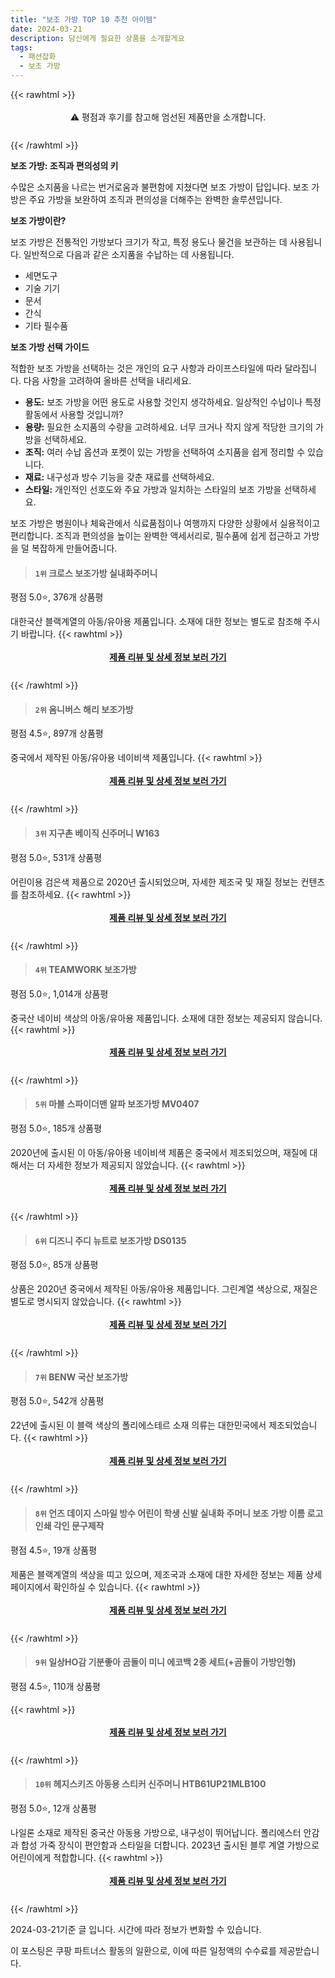 ```yaml
---
title: "보조 가방 TOP 10 추천 아이템"
date: 2024-03-21
description: 당신에게 필요한 상품을 소개할게요
tags:
  - 패션잡화
  - 보조 가방
---
```

{{< rawhtml >}}<div class="toc" style="text-align: center; height: 50px; line-height: 2;">  <p>⚠️ 평점과 후기를 참고해 엄선된 제품만을 소개합니다.<br></p></div> {{< /rawhtml >}}

**보조 가방: 조직과 편의성의 키**

수많은 소지품을 나르는 번거로움과 불편함에 지쳤다면 보조 가방이 답입니다. 보조 가방은 주요 가방을 보완하여 조직과 편의성을 더해주는 완벽한 솔루션입니다.

**보조 가방이란?**

보조 가방은 전통적인 가방보다 크기가 작고, 특정 용도나 물건을 보관하는 데 사용됩니다. 일반적으로 다음과 같은 소지품을 수납하는 데 사용됩니다.

* 세면도구
* 기술 기기
* 문서
* 간식
* 기타 필수품

**보조 가방 선택 가이드**

적합한 보조 가방을 선택하는 것은 개인의 요구 사항과 라이프스타일에 따라 달라집니다. 다음 사항을 고려하여 올바른 선택을 내리세요.

* **용도:** 보조 가방을 어떤 용도로 사용할 것인지 생각하세요. 일상적인 수납이나 특정 활동에서 사용할 것입니까?
* **용량:** 필요한 소지품의 수량을 고려하세요. 너무 크거나 작지 않게 적당한 크기의 가방을 선택하세요.
* **조직:** 여러 수납 옵션과 포켓이 있는 가방을 선택하여 소지품을 쉽게 정리할 수 있습니다.
* **재료:** 내구성과 방수 기능을 갖춘 재료를 선택하세요.
* **스타일:** 개인적인 선호도와 주요 가방과 일치하는 스타일의 보조 가방을 선택하세요.

보조 가방은 병원이나 체육관에서 식료품점이나 여행까지 다양한 상황에서 실용적이고 편리합니다. 조직과 편의성을 높이는 완벽한 액세서리로, 필수품에 쉽게 접근하고 가방을 덜 복잡하게 만들어줍니다.


>#### `1위` 크로스 보조가방 실내화주머니
평점 5.0⭐, 376개 상품평

대한국산 블랙계열의 아동/유아용 제품입니다. 소재에 대한 정보는 별도로 참조해 주시기 바랍니다.
{{< rawhtml >}}<div class="toc" style="text-align: center; height: 50px; line-height: 2;"><p><b><a href="https://link.coupang.com/re/AFFSDP?lptag=AF5033054&pageKey=6672118259&itemId=15353961216&vendorItemId=82731251859&traceid=V0-153-d424f7bd6d66314e&requestid=20240321124200797202456490&token=31850B%7CGM">제품 리뷰 및 상세 정보 보러 가기</a></b><br></p> </div>{{< /rawhtml >}}

>#### `2위` 옴니버스 해리 보조가방
평점 4.5⭐, 897개 상품평

중국에서 제작된 아동/유아용 네이비색 제품입니다.
{{< rawhtml >}}<div class="toc" style="text-align: center; height: 50px; line-height: 2;"><p><b><a href="https://link.coupang.com/re/AFFSDP?lptag=AF5033054&pageKey=178552042&itemId=511065441&vendorItemId=4312837052&traceid=V0-153-c80ad381cb790635&requestid=20240321124200797202456490&token=31850B%7CGM">제품 리뷰 및 상세 정보 보러 가기</a></b><br></p> </div>{{< /rawhtml >}}

>#### `3위` 지구촌 베이직 신주머니 W163
평점 5.0⭐, 531개 상품평

어린이용 검은색 제품으로 2020년 출시되었으며, 자세한 제조국 및 재질 정보는 컨텐츠를 참조하세요.
{{< rawhtml >}}<div class="toc" style="text-align: center; height: 50px; line-height: 2;"><p><b><a href="https://link.coupang.com/re/AFFSDP?lptag=AF5033054&pageKey=6125691663&itemId=11643978721&vendorItemId=78918479661&traceid=V0-153-22fba890d30f578d&requestid=20240321124200797202456490&token=31850B%7CGM">제품 리뷰 및 상세 정보 보러 가기</a></b><br></p> </div>{{< /rawhtml >}}

>#### `4위` TEAMWORK 보조가방
평점 5.0⭐, 1,014개 상품평

중국산 네이비 색상의 아동/유아용 제품입니다. 소재에 대한 정보는 제공되지 않습니다.
{{< rawhtml >}}<div class="toc" style="text-align: center; height: 50px; line-height: 2;"><p><b><a href="https://link.coupang.com/re/AFFSDP?lptag=AF5033054&pageKey=1942407407&itemId=3297654241&vendorItemId=71284587792&traceid=V0-153-ef241e70c9936fa0&requestid=20240321124200797202456490&token=31850B%7CGM">제품 리뷰 및 상세 정보 보러 가기</a></b><br></p> </div>{{< /rawhtml >}}

>#### `5위` 마블 스파이더맨 알파 보조가방 MV0407
평점 5.0⭐, 185개 상품평

2020년에 출시된 이 아동/유아용 네이비색 제품은 중국에서 제조되었으며, 재질에 대해서는 더 자세한 정보가 제공되지 않았습니다.
{{< rawhtml >}}<div class="toc" style="text-align: center; height: 50px; line-height: 2;"><p><b><a href="https://link.coupang.com/re/AFFSDP?lptag=AF5033054&pageKey=5876129665&itemId=10294498435&vendorItemId=77576836646&traceid=V0-153-7c96b1a264b2bdbf&requestid=20240321124200797202456490&token=31850B%7CGM">제품 리뷰 및 상세 정보 보러 가기</a></b><br></p> </div>{{< /rawhtml >}}

>#### `6위` 디즈니 주디 뉴트로 보조가방 DS0135
평점 5.0⭐, 85개 상품평

상품은 2020년 중국에서 제작된 아동/유아용 제품입니다. 그린계열 색상으로, 재질은 별도로 명시되지 않았습니다.
{{< rawhtml >}}<div class="toc" style="text-align: center; height: 50px; line-height: 2;"><p><b><a href="https://link.coupang.com/re/AFFSDP?lptag=AF5033054&pageKey=5876129619&itemId=10294498300&vendorItemId=77576836500&traceid=V0-153-300e375ae987d4db&requestid=20240321124200797202456490&token=31850B%7CGM">제품 리뷰 및 상세 정보 보러 가기</a></b><br></p> </div>{{< /rawhtml >}}

>#### `7위` BENW 국산 보조가방
평점 5.0⭐, 542개 상품평

22년에 출시된 이 블랙 색상의 폴리에스테르 소재 의류는 대한민국에서 제조되었습니다.
{{< rawhtml >}}<div class="toc" style="text-align: center; height: 50px; line-height: 2;"><p><b><a href="https://link.coupang.com/re/AFFSDP?lptag=AF5033054&pageKey=7097921281&itemId=17708511038&vendorItemId=88263234269&traceid=V0-153-a7b45be0a486f35c&requestid=20240321124200797202456490&token=31850B%7CGM">제품 리뷰 및 상세 정보 보러 가기</a></b><br></p> </div>{{< /rawhtml >}}

>#### `8위` 언즈 데이지 스마일 방수 어린이 학생 신발 실내화 주머니 보조 가방 이름 로고 인쇄 각인 문구제작
평점 4.5⭐, 19개 상품평

제품은 블랙계열의 색상을 띠고 있으며, 제조국과 소재에 대한 자세한 정보는 제품 상세 페이지에서 확인하실 수 있습니다.
{{< rawhtml >}}<div class="toc" style="text-align: center; height: 50px; line-height: 2;"><p><b><a href="https://link.coupang.com/re/AFFSDP?lptag=AF5033054&pageKey=7288499847&itemId=18623374428&vendorItemId=85758773146&traceid=V0-153-13c6c8e5cb20f43b&requestid=20240321124200797202456490&token=31850B%7CGM">제품 리뷰 및 상세 정보 보러 가기</a></b><br></p> </div>{{< /rawhtml >}}

>#### `9위` 일상HO감 기분좋아 곰돌이 미니 에코백 2종 세트(+곰돌이 가방인형)
평점 4.5⭐, 110개 상품평


{{< rawhtml >}}<div class="toc" style="text-align: center; height: 50px; line-height: 2;"><p><b><a href="https://link.coupang.com/re/AFFSDP?lptag=AF5033054&pageKey=7388084760&itemId=19095826203&vendorItemId=86216611408&traceid=V0-153-9b57a1fcc0fc9fc7&requestid=20240321124200797202456490&token=31850B%7CGM">제품 리뷰 및 상세 정보 보러 가기</a></b><br></p> </div>{{< /rawhtml >}}

>#### `10위` 헤지스키즈 아동용 스티커 신주머니 HTB61UP21MLB100
평점 5.0⭐, 12개 상품평

나일론 소재로 제작된 중국산 아동용 가방으로, 내구성이 뛰어납니다. 폴리에스터 안감과 합성 가죽 장식이 편안함과 스타일을 더합니다. 2023년 출시된 블루 계열 가방으로 어린이에게 적합합니다.
{{< rawhtml >}}<div class="toc" style="text-align: center; height: 50px; line-height: 2;"><p><b><a href="https://link.coupang.com/re/AFFSDP?lptag=AF5033054&pageKey=6994696148&itemId=17130811127&vendorItemId=84303935696&traceid=V0-153-327b6d94e005bca0&requestid=20240321124200797202456490&token=31850B%7CGM">제품 리뷰 및 상세 정보 보러 가기</a></b><br></p> </div>{{< /rawhtml >}}


2024-03-21기준 글 입니다.
시간에 따라 정보가 변화할 수 있습니다.

이 포스팅은 쿠팡 파트너스 활동의 일환으로, 이에 따른 일정액의 수수료를 제공받습니다.